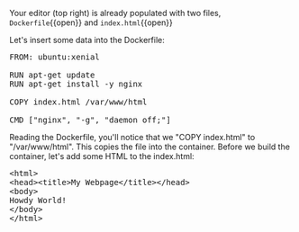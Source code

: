 Your editor (top right) is already populated with two files, `Dockerfile`{{open}} and `index.html`{{open}}

Let's insert some data into the Dockerfile:
<pre class="file" data-filename="Dockerfile" data-target="replace">
FROM: ubuntu:xenial

RUN apt-get update
RUN apt-get install -y nginx

COPY index.html /var/www/html

CMD [&quot;nginx&quot;, &quot;-g&quot;, &quot;daemon off;&quot;]
</pre>


Reading the Dockerfile, you'll notice that we "COPY index.html" to "/var/www/html". This copies the file into the container. Before we build the container, let's add some HTML to the index.html:
<pre class="file" data-filename="index.html" data-target="replace">&lt;html&gt;
&lt;head&gt;&lt;title&gt;My Webpage&lt;/title&gt;&lt;/head&gt;
&lt;body&gt;
Howdy World!
&lt;/body&gt;
&lt;/html&gt;
</pre>
